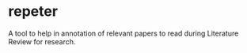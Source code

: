 # repeter
A tool to help in annotation of relevant papers to read during Literature Review for research.
